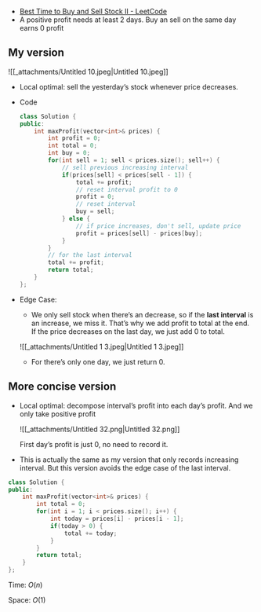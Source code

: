 - [Best Time to Buy and Sell Stock II - LeetCode](https://leetcode.com/problems/best-time-to-buy-and-sell-stock-ii/description/)
- A positive profit needs at least 2 days. Buy an sell on the same day earns 0 profit

## My version

![[_attachments/Untitled 10.jpeg|Untitled 10.jpeg]]

- Local optimal: sell the yesterday’s stock whenever price decreases.
- Code
    
    ```C++
    class Solution {
    public:
        int maxProfit(vector<int>& prices) {
            int profit = 0;
            int total = 0;
            int buy = 0;
            for(int sell = 1; sell < prices.size(); sell++) {
                // sell previous increasing interval
                if(prices[sell] < prices[sell - 1]) {
                    total += profit;
                    // reset interval profit to 0
                    profit = 0;
                    // reset interval
                    buy = sell;
                } else {
                    // if price increases, don't sell, update price
                    profit = prices[sell] - prices[buy];
                }
            }
            // for the last interval
            total += profit;
            return total;
        }
    };
    ```
    
- Edge Case:
    
    - We only sell stock when there’s an decrease, so if the **last interval** is an increase, we miss it. That’s why we add profit to total at the end. If the price decreases on the last day, we just add 0 to total.
    
    ![[_attachments/Untitled 1 3.jpeg|Untitled 1 3.jpeg]]
    
    - For there’s only one day, we just return 0.

## More concise version

- Local optimal: decompose interval’s profit into each day’s profit. And we only take positive profit
    
    ![[_attachments/Untitled 32.png|Untitled 32.png]]
    
    First day’s profit is just 0, no need to record it.
    
- This is actually the same as my version that only records increasing interval. But this version avoids the edge case of the last interval.

```C++
class Solution {
public:
    int maxProfit(vector<int>& prices) {
        int total = 0;
        for(int i = 1; i < prices.size(); i++) {
            int today = prices[i] - prices[i - 1];
            if(today > 0) {
                total += today; 
            }
        }
        return total;
    }
};
```

Time: $O(n)$﻿

Space: $O(1)$